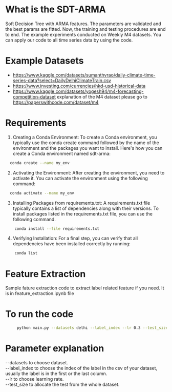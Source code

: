 # What is the SDT-ARMA

Soft Decision Tree with ARMA features. The parameters are validated and the best params are fitted. Now, the training and testing procedures are end to end. The example experiments conducted on Weekly M4 datasets. You can apply our code to all time series data by using the code. 

# Example Datasets
  
- https://www.kaggle.com/datasets/sumanthvrao/daily-climate-time-series-data?select=DailyDelhiClimateTrain.csv
- https://www.investing.com/currencies/hkd-usd-historical-data
- https://www.kaggle.com/datasets/yogesh94/m4-forecasting-competition-dataset
  explanation of the M4 dataset please go to https://paperswithcode.com/dataset/m4

# Requirements
  1. Creating a Conda Environment: To create a Conda environment, you typically use the conda create command followed by the name of the environment and the packages you want to install. Here's how you can create a Conda environment named sdt-arma:
  ```bash
    conda create --name my_env
  ```
  2. Activating the Environment: After creating the environment, you need to activate it. You can activate the environment using the following command: 
  ```bash
    conda activate --name my_env
  ```
  3. Installing Packages from requirements.txt: A requirements.txt file typically contains a list of dependencies along with their versions. To install packages listed in the requirements.txt file, you can use the following command.
  ```bash
      conda install --file requirements.txt
  ```
 4. Verifying Installation: For a final step, you can verify that all dependencies have been installed correctly by running:
  ```bash
      conda list
  ```
     
 
# Feature Extraction
Sample fature extraction code to extract label related feature if you need. It is in feature_extraction.ipynb file


# To run the code
```bash
     python main.py --datasets delhi --label_index --lr 0.3 --test_size 0.3 
```

# Parameter explanation
--datasets to choose dataset. <br />
--label_index to choose the index of the label in the csv of your dataset, usually the label is in the first or the last column. <br />
--lr to choose learning rate. <br />
--test_size to allocate the test from the whole dataset. <br />
